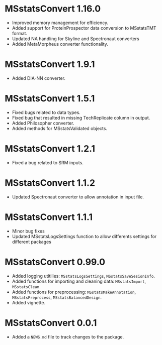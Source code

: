 # MSstatsConvert 1.16.0

* Improved memory management for efficiency.
* Added support for ProteinProspector data conversion to MSstatsTMT format.
* Updated NA handling for Skyline and Spectronaut converters
* Added MetaMorpheus converter functionality.

# MSstatsConvert 1.9.1

* Added DIA-NN converter.

# MSstatsConvert 1.5.1

* Fixed bugs related to data types.
* Fixed bug that resulted in missing TechReplicate column in output.
* Added Philosopher converter.
* Added methods for MSstatsValidated objects.

# MSstatsConvert 1.2.1

* Fixed a bug related to SRM inputs.

# MSstatsConvert 1.1.2

* Updated Spectronaut converter to allow annotation in input file.


# MSstatsConvert 1.1.1

* Minor bug fixes
* Updated MSstatsLogsSettings function to allow differents settings for different packages

# MSstatsConvert 0.99.0

* Added logging utitilies: `MSstatsLogsSettings`, `MSstatsSaveSesionInfo`.
* Added functions for importing and cleaning data: `MSstatsImport`, `MSstatsClean`.
* Added functions for preprocessing: `MSstatsMakeAnnotation`, `MSstatsPreprocess`,
`MSstatsBalancedDesign`.
* Added vignette.

# MSstatsConvert 0.0.1

* Added a `NEWS.md` file to track changes to the package.
